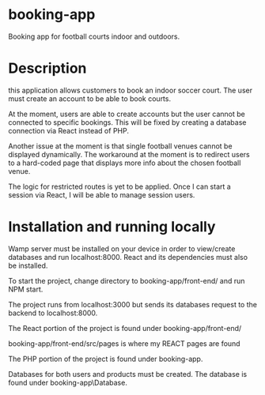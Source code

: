# booking-app
Booking app for football courts indoor and outdoors. 

# Description 

this application allows customers to book an indoor soccer court. The user must create an account to be able to book courts. 

At the moment, users are able to create accounts but the user cannot be connected to specific bookings. This will be fixed by creating a database connection via React instead of PHP. 

Another issue at the moment is that single football venues cannot be displayed dynamically. The workaround at the moment is to redirect users to a hard-coded page that displays more info about the chosen football venue.

The logic for restricted routes is yet to be applied. Once I can start a session via React, I will be able to manage session users. 

# Installation and running locally

Wamp server must be installed on your device in order to view/create databases and run localhost:8000. 
React and its dependencies must also be installed. 

To start the project, change directory to booking-app/front-end/ and run NPM start.

The project runs from localhost:3000 but sends its databases request to the backend to localhost:8000. 

The React portion of the project is found under booking-app/front-end/

booking-app/front-end/src/pages is where my REACT pages are found

The PHP portion of the project is found under booking-app. 

Databases for both users and products must be created. The database is found under booking-app\Database.






